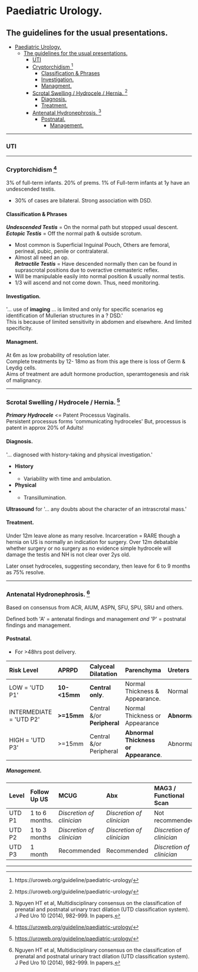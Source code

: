 # Paediatric Urology.
## The guidelines for the usual presentations.   
- [Paediatric Urology.](#paediatric-urology)
	- [The guidelines for the usual presentations.](#the-guidelines-for-the-usual-presentations)
		- [UTI](#uti)
		- [Cryptorchidism [^Uroweb2021]](#cryptorchidism-uroweb2021)
			- [Classification & Phrases](#classification--phrases)
			- [Investigation.](#investigation)
			- [Managment.](#managment)
		- [Scrotal Swelling / Hydrocele / Hernia. [^Uroweb2021]](#scrotal-swelling--hydrocele--hernia-uroweb2021)
			- [Diagnosis.](#diagnosis)
			- [Treatment.](#treatment)
		- [Antenatal Hydronephrosis. [^UTD2014]](#antenatal-hydronephrosis-utd2014)
			- [Postnatal.](#postnatal)
				- [Management.](#management)


--- 

### UTI 

--- 

### Cryptorchidism [^Uroweb2021]

3% of full-term infants. 20% of prems. 
1% of Full-term infants at 1y have an undescended testis.
- 30% of cases are bilateral. Strong association with DSD.

#### Classification & Phrases 

***Undescended Testis*** = On the normal path but stopped usual descent.  
***Ectopic Testis*** = Off the normal path & outside scrotum.
- Most common is Superficial Inguinal Pouch, Others are femoral, perineal, pubic, penile or contralateral. 
- Almost all need an op.  
***Retractile Testis*** = Have descended normally then can be found in suprascrotal positions due to overactive cremasteric reflex.
- Will be manipulable easily into normal position & usually normal testis. 
- 1/3 will ascend and not come down. Thus, need monitoring. 

#### Investigation. 

'... use of **imaging** ... is limited and only for specific scenarios eg identification of Mullerian structures in a ? DSD.'  
This is because of limited sensitivity in abdomen and elsewhere. And limited specificity.  

#### Managment. 
At 6m as low probability of resolution later.  
Complete treatments by 12- 18mo as from this age there is loss of Germ & Leydig cells.  
Aims of treatment are adult hormone production, speramtogenesis and risk of malignancy. 

---

### Scrotal Swelling / Hydrocele / Hernia. [^Uroweb2021]

***Primary Hydrocele*** <= Patent Processus Vaginalis.  
Persistent processus forms 'communicating hydroceles' 
But, processus is patent in approx 20% of Adults! 

#### Diagnosis. 
'... diagnosed with history-taking and physical investigation.'
- **History**
- - Variability with time and ambulation.
- **Physical**
- - Transillumination.  

**Ultrasound** for '... any doubts about the character of an intrascrotal mass.'

#### Treatment. 
Under 12m leave alone as many resolve. Incarceration = RARE though a hernia on US is normally an indication for surgery. 
Over 12m debatable whether surgery or no surgery as no evidence simple hydrocele will damage the testis and NH is not clear over 2ys old.   

Later onset hydroceles, suggesting secondary, then leave for 6 to 9 months as 75% resolve. 

--- 

### Antenatal Hydronephrosis. [^UTD2014]

Based on consensus from ACR, AIUM, ASPN, SFU, SPU, SRU and others. 

Defined both 'A' = antenatal findings and management *and*
'P' = postnatal findings and management. 

#### Postnatal. 
- For >48hrs post delivery.  

| Risk Level | APRPD | Calyceal Dilatation | Parenchyma | Ureters | Bladder | 
|:---|:---|:---|:---|:---|:---|
| LOW = 'UTD P1' | **10- <15mm** | **Central only**. | Normal Thickness & Appearance. | Normal | Normal | 
| INTERMEDIATE = 'UTD P2' | **>=15mm** | Central &/or **Peripheral** | Normal Thickness or Appearance | **Abnormal** | Normal | 
| HIGH = 'UTD P3' | >=15mm | Central &/or Peripheral | **Abnormal Thickness or Appearance**. | Abnormal | **Abnormal** | 


##### Management. 

Level | Follow Up US | MCUG | Abx | MAG3 / Functional Scan |
|:---|:---|:---|:---|:---|
| UTD P1 | 1 to 6 months. | *Discretion of clinician* | *Discretion of clinician* | Not recommended. |
UTD P2 | 1 to 3 months | *Discretion of clinician*  | *Discretion of clinician*| *Discretion of clinician* | 
UTD P3 | 1 month | Recommended | Recommended | *Discretion of clinician* | 

---


[^Uroweb2021]: https://uroweb.org/guideline/paediatric-urology/
[^UTD2014]:Nguyen HT et al, Multidisciplinary consensus on the classification of prenatal and postnatal urinary tract dilation (UTD classification system). J Ped Uro 10 (2014), 982-999. In papers. 